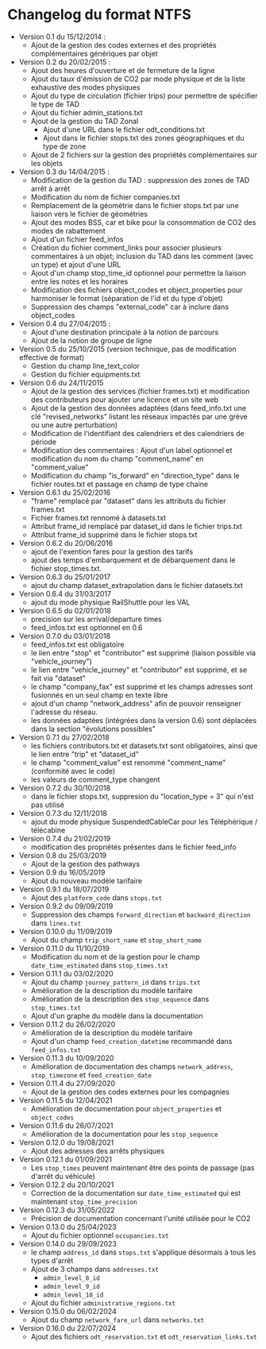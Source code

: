 # Changelog du format NTFS

* Version 0.1 du 15/12/2014 :
    * Ajout de la gestion des codes externes et des propriétés complémentaires génériques par objet
* Version 0.2 du 20/02/2015 :
    * Ajout des heures d'ouverture et de fermeture de la ligne
    * Ajout du taux d'émission de CO2 par mode physique et de la liste exhaustive des modes physiques
    * Ajout du type de circulation (fichier trips) pour permettre de spécifier le type de TAD
    * Ajout du fichier admin_stations.txt
    * Ajout de la gestion du TAD Zonal
        * Ajout d'une URL dans le fichier odt_conditions.txt
        * Ajout dans le fichier stops.txt des zones géographiques et du type de zone
    * Ajout de 2 fichiers sur la gestion des propriétés complémentaires sur les objets
* Version 0.3 du 14/04/2015 :
    * Modification de la gestion du TAD : suppression des zones de TAD arrêt à arrêt
    * Modification du nom de fichier companies.txt
    * Remplacement de la géométrie dans le fichier stops.txt par une liaison vers le fichier de géométries
    * Ajout des modes BSS, car et bike pour la consommation de CO2 des modes de rabattement
    * Ajout d'un fichier feed_infos
    * Création du fichier comment_links pour associer plusieurs commentaires à un objet; inclusion du TAD dans les comment (avec un type) et ajout d'une URL
    * Ajout d'un champ stop_time_id optionnel pour permettre la liaison entre les notes et les horaires
    * Modification des fichiers object_codes et object_properties pour harmoniser le format (séparation de l'id et du type d'objet)
    * Suppression des champs "external_code" car à inclure dans object_codes
* Version 0.4 du 27/04/2015 :
    * Ajout d'une destination principale à la notion de parcours
    * Ajout de la notion de groupe de ligne
* Version 0.5 du 25/10/2015 (version technique, pas de modification effective de format)
    * Gestion du champ line_text_color
    * Gestion du fichier equipments.txt
* Version 0.6 du 24/11/2015
    * Ajout de la gestion des services (fichier frames.txt) et modification des contributeurs pour ajouter une licence et un site web
    * Ajout de la gestion des données adaptées (dans feed_info.txt une clé "revised_networks" listant les réseaux impactés par une grève ou une autre perturbation)
    * Modification de l'identifiant des calendriers et des calendriers de période
    * Modification des commentaires : Ajout d'un label optionnel et modification du nom du champ "comment_name" en "comment_value"
    * Modification du champ "is_forward" en "direction_type" dans le fichier routes.txt et passage en champ de type chaine
* Version 0.6.1 du 25/02/2016
    * "frame" remplacé par "dataset" dans les attributs du fichier frames.txt
    * Fichier frames.txt rennomé à datasets.txt
    * Attribut frame_id remplacé par dataset_id dans le fichier trips.txt
    * Attribut frame_id supprimé dans le fichier stops.txt
* Version 0.6.2 du 20/06/2016
    * ajout de l'exention fares pour la gestion des tarifs
    * ajout des temps d'embarquement et de débarquement dans le fichier stop_times.txt.
* Version 0.6.3 du 25/01/2017
    * ajout du champ dataset_extrapolation dans le fichier datasets.txt
* Version 0.6.4 du 31/03/2017
    * ajout du mode physique RailShuttle pour les VAL
* Version 0.6.5 du 02/01/2018
    * precision sur les arrival/departure times
    * feed_infos.txt est optionnel en 0.6
* Version 0.7.0 du 03/01/2018
    * feed_infos.txt est obligatoire
    * le lien entre "stop" et "contributor" est supprimé (liaison possible via "vehicle_journey")
    * le lien entre "vehicle_journey" et "contributor" est supprimé, et se fait via "dataset"
    * le champ "company_fax" est supprimé et les champs adresses sont fusionnés en un seul champ en texte libre
    * ajout d'un champ "network_address" afin de pouvoir renseigner l'adresse du réseau.
    * les données adaptées (intégrées dans la version 0.6) sont déplacées dans la section "évolutions possibles"
* Version 0.7.1 du 27/02/2018
    * les fichiers contributors.txt et datasets.txt sont obligatoires, ainsi que le lien entre "trip" et "dataset_id"
    * le champ "comment_value" est renommé "comment_name" (conformité avec le code)
    * les valeurs de comment_type changent
* Version 0.7.2 du 30/10/2018
    * dans le fichier stops.txt, suppresion du "location_type = 3" qui n'est pas utilisé
* Version 0.7.3 du 12/11/2018
    * ajout du mode physique SuspendedCableCar pour les Téléphérique / télécabine
* Version 0.7.4 du 21/02/2019
    * modification des propriétés présentes dans le fichier feed_info
* Version 0.8 du 25/03/2019
    * Ajout de la gestion des pathways
* Version 0.9 du 16/05/2019
    * Ajout du nouveau modèle tarifaire
* Version 0.9.1 du 18/07/2019
    * Ajout des `platform_code` dans `stops.txt`
* Version 0.9.2 du 09/09/2019
    * Suppression des champs `forward_direction` et `backward_direction` dans `lines.txt`
* Version 0.10.0 du 11/09/2019
    * Ajout du champ `trip_short_name` et `stop_short_name`
* Version 0.11.0 du 11/10/2019
    * Modification du nom et de la gestion pour le champ `date_time_estimated` dans `stop_times.txt`
* Version 0.11.1 du 03/02/2020
    * Ajout du champ `journey_pattern_id` dans `trips.txt`
    * Amélioration de la description du modèle tarifaire
    * Amélioration de la description des `stop_sequence` dans `stop_times.txt`
    * Ajout d'un graphe du modèle dans la documentation
* Version 0.11.2 du 26/02/2020
    * Amélioration de la description du modèle tarifaire
    * Ajout d'un champ `feed_creation_datetime` recommandé dans `feed_infos.txt`
* Version 0.11.3 du 10/09/2020
    * Amélioration de documentation des champs `network_address`, `stop_timezone` et `feed_creation_date`
* Version 0.11.4 du 27/09/2020
    * Ajout de la gestion des codes externes pour les compagnies
* Version 0.11.5 du 12/04/2021
    * Amélioration de documentation pour `object_properties` et `object_codes`
* Version 0.11.6 du 26/07/2021
    * Amélioration de la documentation pour les `stop_sequence`
* Version 0.12.0 du 19/08/2021
    * Ajout des adresses des arrêts physiques
* Version 0.12.1 du 01/09/2021
    * Les `stop_times` peuvent maintenant être des points de passage (pas d'arrêt du véhicule)
* Version 0.12.2 du 20/10/2021
    * Correction de la documentation sur `date_time_estimated` qui est maintenant `stop_time_precision`
* Version 0.12.3 du 31/05/2022
    * Précision de documentation concernant l'unité utilisée pour le CO2
* Version 0.13.0 du 25/04/2023
    * Ajout du fichier optionnel `occupancies.txt`
* Version 0.14.0 du 29/09/2023
    * le champ `address_id` dans `stops.txt` s'applique désormais à tous les types d'arrêt
    * Ajout de 3 champs dans `addresses.txt`
      * `admin_level_8_id`
      * `admin_level_9_id`
      * `admin_level_10_id`
    * Ajout du fichier `administrative_regions.txt`
* Version 0.15.0 du 06/02/2024
    * Ajout du champ `network_fare_url` dans `networks.txt`
* Version 0.16.0 du 22/07/2024
    * Ajout des fichiers `odt_reservation.txt` et `odt_reservation_links.txt`
